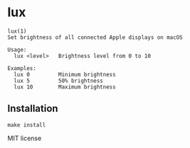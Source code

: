 # lux

````
lux(1)
Set brightness of all connected Apple displays on macOS

Usage:
  lux <level>   Brightness level from 0 to 10

Examples:
  lux 0         Minimum brightness
  lux 5         50% brightness
  lux 10        Maximum brightness
````

## Installation
````
make install
````

MIT license
